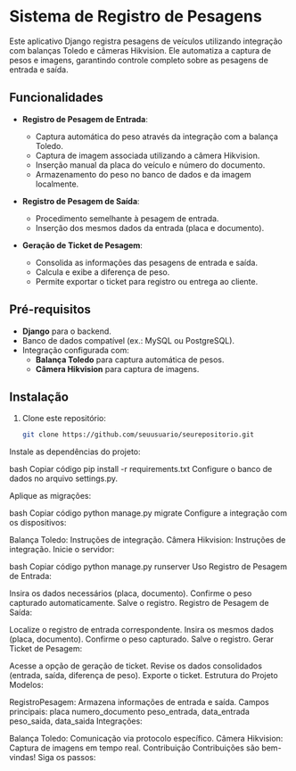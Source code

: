 # Sistema de Registro de Pesagens

Este aplicativo Django registra pesagens de veículos utilizando integração com balanças Toledo e câmeras Hikvision. Ele automatiza a captura de pesos e imagens, garantindo controle completo sobre as pesagens de entrada e saída.

## Funcionalidades

- **Registro de Pesagem de Entrada**:
  - Captura automática do peso através da integração com a balança Toledo.
  - Captura de imagem associada utilizando a câmera Hikvision.
  - Inserção manual da placa do veículo e número do documento.
  - Armazenamento do peso no banco de dados e da imagem localmente.

- **Registro de Pesagem de Saída**:
  - Procedimento semelhante à pesagem de entrada.
  - Inserção dos mesmos dados da entrada (placa e documento).

- **Geração de Ticket de Pesagem**:
  - Consolida as informações das pesagens de entrada e saída.
  - Calcula e exibe a diferença de peso.
  - Permite exportar o ticket para registro ou entrega ao cliente.

## Pré-requisitos

- **Django** para o backend.
- Banco de dados compatível (ex.: MySQL ou PostgreSQL).
- Integração configurada com:
  - **Balança Toledo** para captura automática de pesos.
  - **Câmera Hikvision** para captura de imagens.

## Instalação

1. Clone este repositório:
   ```bash
   git clone https://github.com/seuusuario/seurepositorio.git
Instale as dependências do projeto:

bash
Copiar código
pip install -r requirements.txt
Configure o banco de dados no arquivo settings.py.

Aplique as migrações:

bash
Copiar código
python manage.py migrate
Configure a integração com os dispositivos:

Balança Toledo: Instruções de integração.
Câmera Hikvision: Instruções de integração.
Inicie o servidor:

bash
Copiar código
python manage.py runserver
Uso
Registro de Pesagem de Entrada:

Insira os dados necessários (placa, documento).
Confirme o peso capturado automaticamente.
Salve o registro.
Registro de Pesagem de Saída:

Localize o registro de entrada correspondente.
Insira os mesmos dados (placa, documento).
Confirme o peso capturado.
Salve o registro.
Gerar Ticket de Pesagem:

Acesse a opção de geração de ticket.
Revise os dados consolidados (entrada, saída, diferença de peso).
Exporte o ticket.
Estrutura do Projeto
Modelos:

RegistroPesagem: Armazena informações de entrada e saída.
Campos principais:
placa
numero_documento
peso_entrada, data_entrada
peso_saida, data_saida
Integrações:

Balança Toledo: Comunicação via protocolo específico.
Câmera Hikvision: Captura de imagens em tempo real.
Contribuição
Contribuições são bem-vindas! Siga os passos:


